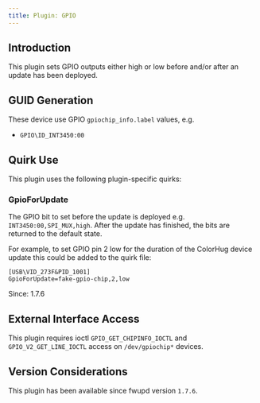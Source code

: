 ```yaml
---
title: Plugin: GPIO
---
```


## Introduction

This plugin sets GPIO outputs either high or low before and/or after an
update has been deployed.

## GUID Generation

These device use GPIO `gpiochip_info.label` values, e.g.

* `GPIO\ID_INT3450:00`

## Quirk Use

This plugin uses the following plugin-specific quirks:

### GpioForUpdate

The GPIO bit to set before the update is deployed e.g. `INT3450:00,SPI_MUX,high`.
After the update has finished, the bits are returned to the default state.

For example, to set GPIO pin 2 low for the duration of the ColorHug device update
this could be added to the quirk file:

    [USB\VID_273F&PID_1001]
    GpioForUpdate=fake-gpio-chip,2,low

Since: 1.7.6

## External Interface Access

This plugin requires ioctl `GPIO_GET_CHIPINFO_IOCTL` and `GPIO_V2_GET_LINE_IOCTL`
access on `/dev/gpiochip*` devices.

## Version Considerations

This plugin has been available since fwupd version `1.7.6`.

